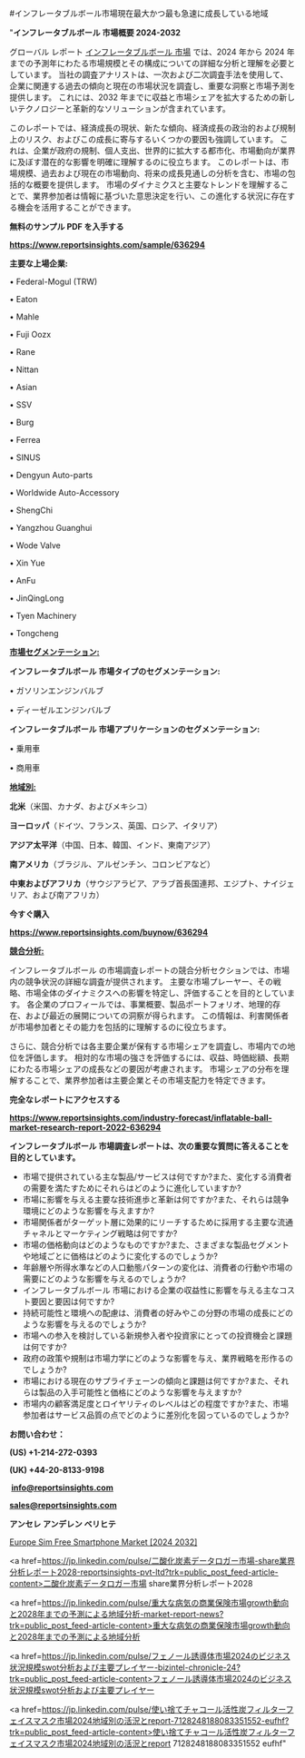 #インフレータブルボール市場現在最大かつ最も急速に成長している地域

"<strong>インフレータブルボール 市場概要 2024-2032</strong>

グローバル レポート <a href=https://www.reportsinsights.com/sample/636294>インフレータブルボール 市場</a> では、2024 年から 2024 年までの予測年にわたる市場規模とその構成についての詳細な分析と理解を必要としています。 当社の調査アナリストは、一次および二次調査手法を使用して、企業に関連する過去の傾向と現在の市場状況を調査し、重要な洞察と市場予測を提供します。 これには、2032 年までに収益と市場シェアを拡大​​するための新しいテクノロジーと革新的なソリューションが含まれています。

このレポートでは、経済成長の現状、新たな傾向、経済成長の政治的および規制上のリスク、およびこの成長に寄与するいくつかの要因も強調しています。 これは、企業が政府の規制、個人支出、世界的に拡大する都市化、市場動向が業界に及ぼす潜在的な影響を明確に理解するのに役立ちます。 このレポートは、市場規模、過去および現在の市場動向、将来の成長見通しの分析を含む、市場の包括的な概要を提供します。 市場のダイナミクスと主要なトレンドを理解することで、業界参加者は情報に基づいた意思決定を行い、この進化する状況に存在する機会を活用することができます。

<strong><b>無料のサンプル PDF を入手する</b></strong>

<a href=https://www.reportsinsights.com/sample/636294><strong><u>https://www.reportsinsights.com/sample/636294</u></strong></a>

<strong>主要な上場企業:</strong>

• Federal-Mogul (TRW)

• Eaton

• Mahle

• Fuji Oozx

• Rane

• Nittan

• Asian

• SSV

• Burg

• Ferrea

• SINUS

• Dengyun Auto-parts

• Worldwide Auto-Accessory

• ShengChi

• Yangzhou Guanghui

• Wode Valve

• Xin Yue

• AnFu

• JinQingLong

• Tyen Machinery

• Tongcheng

<strong><u>市場セグメンテーション</u></strong><strong><u>:</u></strong>

<strong>インフレータブルボール 市場タイプのセグメンテーション:</strong>

• ガソリンエンジンバルブ

• ディーゼルエンジンバルブ

<strong>インフレータブルボール 市場アプリケーションのセグメンテーション:</strong>

• 乗用車

• 商用車

<strong><u>地域別</u></strong><strong><u>:</u></strong>

<strong>北米</strong>（米国、カナダ、およびメキシコ）

<strong>ヨーロッパ</strong>（ドイツ、フランス、英国、ロシア、イタリア）

<strong>アジア太平洋</strong>（中国、日本、韓国、インド、東南アジア）

<strong>南アメリカ</strong>（ブラジル、アルゼンチン、コロンビアなど）

<strong>中東およびアフリカ</strong>（サウジアラビア、アラブ首長国連邦、エジプト、ナイジェリア、および南アフリカ）

<strong>今すぐ購入</strong>

<a href=https://www.reportsinsights.com/buynow/636294><strong><u>https://www.reportsinsights.com/buynow/636294</u></strong></a>

<strong><u>競合分析:</u></strong>

インフレータブルボール の市場調査レポートの競合分析セクションでは、市場内の競争状況の詳細な調査が提供されます。 主要な市場プレーヤー、その戦略、市場全体のダイナミクスへの影響を特定し、評価することを目的としています。 各企業のプロフィールでは、事業概要、製品ポートフォリオ、地理的存在、および最近の展開についての洞察が得られます。 この情報は、利害関係者が市場参加者とその能力を包括的に理解するのに役立ちます。

さらに、競合分析では各主要企業が保有する市場シェアを調査し、市場内での地位を評価します。 相対的な市場の強さを評価するには、収益、時価総額、長期にわたる市場シェアの成長などの要因が考慮されます。 市場シェアの分布を理解することで、業界参加者は主要企業とその市場支配力を特定できます。

<strong>完全なレポートにアクセスする</strong>

<a href=https://www.reportsinsights.com/industry-forecast/inflatable-ball-market-research-report-2022-636294><strong><u><b>https://www.reportsinsights.com/industry-forecast/inflatable-ball-market-research-report-2022-636294</b></u></strong></a>

<strong><b>インフレータブルボール 市場調査レポートは、次の重要な質問に答えることを目的としています。</b></strong>
<ul>
  <li>市場で提供されている主な製品/サービスは何ですか?また、変化する消費者の需要を満たすためにそれらはどのように進化していますか?</li>
  <li>市場に影響を与える主要な技術進歩と革新は何ですか?また、それらは競争環境にどのような影響を与えますか?</li>
  <li>市場関係者がターゲット層に効果的にリーチするために採用する主要な流通チャネルとマーケティング戦略は何ですか?</li>
  <li>市場の価格動向はどのようなものですか?また、さまざまな製品セグメントや地域ごとに価格はどのように変化するのでしょうか?</li>
  <li>年齢層や所得水準などの人口動態パターンの変化は、消費者の行動や市場の需要にどのような影響を与えるのでしょうか?</li>
  <li>インフレータブルボール 市場における企業の収益性に影響を与える主なコスト要因と要因は何ですか?</li>
  <li>持続可能性と環境への配慮は、消費者の好みやこの分野の市場の成長にどのような影響を与えるのでしょうか?</li>
  <li>市場への参入を検討している新規参入者や投資家にとっての投資機会と課題は何ですか?</li>
  <li>政府の政策や規制は市場力学にどのような影響を与え、業界戦略を形作るのでしょうか?</li>
  <li>市場における現在のサプライチェーンの傾向と課題は何ですか?また、それらは製品の入手可能性と価格にどのような影響を与えますか?</li>
  <li>市場内の顧客満足度とロイヤリティのレベルはどの程度ですか?また、市場参加者はサービス品質の点でどのように差別化を図っているのでしょうか?</li>
</ul>
<strong>お問い合わせ：</strong>

<strong>(US) +1-214-272-0393</strong>

<strong>(UK) +44-20-8133-9198</strong>

<strong> </strong><a href=info@reportsinsights.com><strong><u>info@reportsinsights.com</u></strong></a>

<a href=sales@reportsinsights.com><strong><u>sales@reportsinsights.com</u></strong></a>

<strong>アンセレ アンデレン ベリヒテ</strong>

<a href=https://www.linkedin.com/pulse/europe-sim-free-smartphone-markets-emerging-trends-w9bof/>Europe Sim Free Smartphone Market [2024 2032]</a>

<a href=https://jp.linkedin.com/pulse/二酸化炭素データロガー市場-share業界分析レポート2028-reportsinsights-pvt-ltd?trk=public_post_feed-article-content>二酸化炭素データロガー市場 share業界分析レポート2028</a>

<a href=https://jp.linkedin.com/pulse/重大な病気の商業保険市場growth動向と2028年までの予測による地域分析-market-report-news?trk=public_post_feed-article-content>重大な病気の商業保険市場growth動向と2028年までの予測による地域分析</a>

<a href=https://jp.linkedin.com/pulse/フェノール誘導体市場2024のビジネス状況規模swot分析および主要プレイヤー-bizintel-chronicle-24?trk=public_post_feed-article-content>フェノール誘導体市場2024のビジネス状況規模swot分析および主要プレイヤー</a>

<a href=https://jp.linkedin.com/pulse/使い捨てチャコール活性炭フィルターフェイスマスク市場2024地域別の活況とreport-7128248188083351552-eufhf?trk=public_post_feed-article-content>使い捨てチャコール活性炭フィルターフェイスマスク市場2024地域別の活況とreport 7128248188083351552 eufhf</a>"
